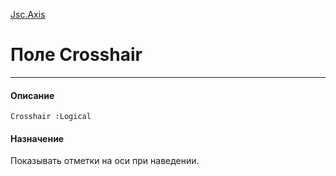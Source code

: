 ﻿---
Link: InfoBoard.Ctrl.Jsc.Axis.@Crosshair
---

[Jsc.Axis](Default)

# Поле Crosshair
---

#### Описание

    Crosshair :Logical

#### Назначение

Показывать отметки на оси при наведении.
